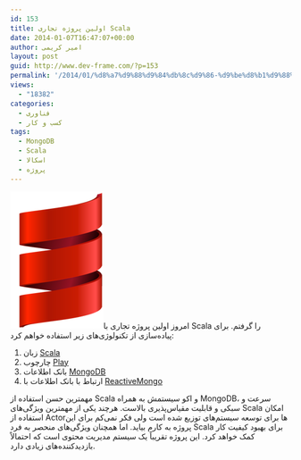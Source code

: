 ```yaml
---
id: 153
title: اولین پروژه تجاری Scala
date: 2014-01-07T16:47:07+00:00
author: امیر کریمی
layout: post
guid: http://www.dev-frame.com/?p=153
permalink: '/2014/01/%d8%a7%d9%88%d9%84%db%8c%d9%86-%d9%be%d8%b1%d9%88%da%98%d9%87-%d8%aa%d8%ac%d8%a7%d8%b1%db%8c-scala/'
views:
  - "18382"
categories:
  - فناوری
  - کسب و کار
tags:
  - MongoDB
  - Scala
  - اسکالا
  - پروژه
---
```

[<img class="size-full wp-image-154 alignleft" alt="smooth-spiral" src="/wp-content/uploads/2014/01/smooth-spiral.png" width="167" height="246" />](/wp-content/uploads/2014/01/smooth-spiral.png)امروز اولین پروژه تجاری با Scala را گرفتم. برای پیاده‌سازی از تکنولوژی‌های زیر استفاده خواهم کرد:

  1. زبان <a href="http://www.scala-lang.org/" target="_blank">Scala</a>
  2. چارچوب <a href="http://www.playframework.com/" target="_blank">Play</a>
  3. بانک اطلاعات <a href="http://www.mongodb.org/" target="_blank">MongoDB</a>
  4. ارتباط با بانک اطلاعات با <a href="http://reactivemongo.org/" target="_blank">ReactiveMongo</a>

مهمترین حسن استفاده از Scala و اکو سیستمش به همراه MongoDB، سرعت و سبکی و قابلیت مقیاس‌پذیری بالاست. هرچند یکی از مهمترین ویژگی‌های Scala امکان استفاده از Actorها برای توسعه سیستم‌های توزیع شده است ولی فکر نمی‌کم برای این پروژه به کارم بیاید. اما همچنان ویژگی‌های منحصر به فرد Scala برای بهبود کیفیت کار کمک خواهد کرد. این پروژه تقریباً یک سیستم مدیریت محتوی است که احتمالاً بازدیدکننده‌های زیادی دارد.